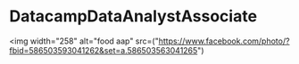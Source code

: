 # DatacampDataAnalystAssociate
<img width="258" alt="food aap" src=("https://www.facebook.com/photo/?fbid=586503593041262&set=a.586503563041265")
